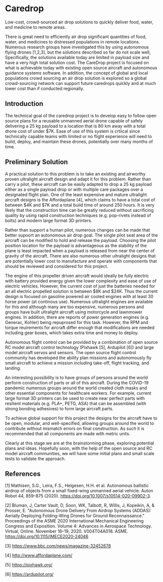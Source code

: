 # Caredrop
Low-cost, crowd-sourced air drop solutions to quickly deliver food, water, and medicine to remote areas.

There is great need to efficiently air drop significant quantities of food, water, and medicines to distressed populations in remote locations. Numerous research groups have investigated this by using autonomous flying drones [1,2,3], but the solutions described so far do not scale well, Specifically, the solutions available today are limited in payload size and have a very high total solution cost. The CareDrop project is focused on what is achievable today with existing open source aircraft and autonomous guidance systems software. In addition, the concept of global and local populations crowd sourcing an air drop solution is explored so a global crowd-sourcing network can support future caredrops quickly and at much lower cost than if conducted regionally.

## Introduction

The technical goal of the caredrop project is to develop easy to follow open source plans for a reusable unmanned aerial drone capable of safely delivering a 25 kg payload to a location that is 80 km away with a total drone cost of under $7K. Ease of use of this system is crtiical since technically capable teams with limited or no flight experience will need to build, deploy, and maintain these drones, potentially over many months of time.

## Preliminary Solution

A practical solution to this problem is to take an existing and airworthy proven ultralight aircraft design and adapt it for this problem. Rather than carry a pilot, these aircraft can be easily adapted to drop a 25 kg payload either as a single payload drop or with multiple care packages over a designated flight plan. One of the least expensive and mature ultralight aircraft designs is the Affordaplane [4], which claims to have a total cost of between $4K and $7K and a total build time of around 250 hours. It is very likely that the construction time can be greatly reduced without sacrificing quality by using rapid construction techniques (e.g. pop-rivets instead of bolts) and modern large format 3D printers.

Rather than support a human pilot, numerous changes can be made that better supoort an autonomous air drop goal. The single pilot seat area of the aircraft can be modified to hold and release the payload. Choosing the pilot position location for the payload is advantageous as the stability of the plane is least impacted when a payload is released from near the center of gravity of the aircraft. There are also numerous other ultralight designs that are potentially lower cost to manufacture and operate with components that should be reviewed and considered for this project.

The engine of this propeller driven aircraft would ideally be fully electric with battery provided energy given the lower complexity and ease of use of electric vehicles. However, the current cost of just the batteries needed for an all electric propelled solution is between $8K and $24K. Thus the current design is focused on gasoline powered air cooled engines with at least 30 horse power (at continous use). Numerous ultralight engines are available for this and although many are too expensive, numerous persons and groups have built ultralight aircraft using motorcycle and lawnmower engines. In addition, there are reports of power generation engines (e.g. Generac, Kohler) being repuprosed for this task. However, the RPM and torque reuirements for aircraft differ enough that modifications are needed including gear boxes, which takes extra time and money to deploy.

Autonomous flight control can be provided by a combination of open source RC model aircraft control technology (Pixhawk [5], Ardupilot [6]) and large model aircraft servos and sensors. The open source flight control community has developed the ability plan missions and autonomously fly small aircraft to achieve a mission including take-off, flight tracking, and landing.

An interesting possibility is to have groups of persons around the world perform construction of parts or all of this aircraft. During the COVID-19 pandemic numerous groups around the world created cloth masks and other essential components for healthcare workers. For example, current large format 3D printers can be used to create near perfect parts with resilient materials (e.g. PLA+, PETG, ASA) that can be assembled (with strong bonding adhesives) to form large aircraft parts. 

To achieve global support for this project the designs for the aircraft have to be open, modular, and well-specified, allowing groups around the world to contribute without mismatch errors on final construction. As such it is recommended that all components are made with metric units.

Clearly at this stage we are at the brainstorming phase, exploring potential plans and ideas. Hopefully soon, with the help of the open source and RC model aircraft communities, we will have some initial plans and small scale tests to validate the approach.

## References

[1] Mathisen, S.G., Leira, F.S., Helgesen, H.H. et al. Autonomous ballistic airdrop of objects from a small fixed-wing unmanned aerial vehicle. Auton Robot 44, 859–875 (2020). https://doi.org/10.1007/s10514-020-09902-3.

[2] Bluman, J, Carter Vault, D, Soon, WK, Talbott, R, Willis, J, Kopeikin, A, & Prosser, E. "Autonomous Drone Delivery From Airdrop Systems (ADDAS): Aerially Deploying Folding-Wing Drones for Ground Reconnaissance." Proceedings of the ASME 2020 International Mechanical Engineering Congress and Exposition. Volume 4: Advances in Aerospace Technology. Virtual, Online. November 16–19, 2020. V004T04A018. ASME. https://doi.org/10.1115/IMECE2020-24046

[3] https://www.bbc.com/news/magazine-32452678

[4] http://www.affordaplane.com/

[5] https://pixhawk.org/

[6] https://ardupilot.org/
